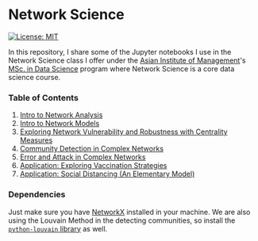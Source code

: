 # Network Science

[![License: MIT](https://img.shields.io/badge/License-MIT-yellow.svg)](https://github.com/eflegara/Network-Science-Lectures/blob/master/LICENSE.md)

In this repository, I share some of the Jupyter notebooks I use in the Network Science class I offer under the [Asian Institute of Management](https://aim.edu/)'s [MSc. in Data Science](https://erikalegara.site/msds-unplugged/) program where Network Science is a core data science course.

### Table of Contents

1. [Intro to Network Analysis](https://github.com/eflegara/Network-Science/blob/master/Intro%20to%20Network%20Analysis.ipynb)
2. [Intro to Network Models](https://github.com/eflegara/Network-Science/blob/master/CN%20Models.ipynb)
3. [Exploring Network Vulnerability and Robustness with Centrality Measures](https://github.com/eflegara/Network-Science/blob/master/Centrality%20Measures.ipynb)
4. [Community Detection in Complex Networks](https://github.com/eflegara/Network-Science/blob/master/Community%20Detection.ipynb)
5. [Error and Attack in Complex Networks](https://github.com/eflegara/Network-Science/blob/master/Error%20and%20Attack%20Tolerance.ipynb)
6. [Application: Exploring Vaccination Strategies](https://github.com/eflegara/Network-Science/blob/master/Vaccination%20Strategies.ipynb)
7. [Application: Social Distancing (An Elementary Model)](https://github.com/eflegara/Network-Science/blob/master/Exploring%20Social%20Distancing.ipynb)

### Dependencies

Just make sure you have [NetworkX](https://networkx.org/) installed in your machine. We are also using the Louvain Method in the detecting communities, so install the [`python-louvain` library](https://github.com/taynaud/python-louvain) as well.
